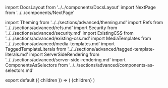 import DocsLayout from '../../components/DocsLayout'
import NextPage from '../../components/NextPage'

import Theming from '../../sections/advanced/theming.md'
import Refs from '../../sections/advanced/refs.md'
import Security from '../../sections/advanced/security.md'
import ExistingCSS from '../../sections/advanced/existing-css.md'
import MediaTemplates from '../../sections/advanced/media-templates.md'
import TaggedTemplateLiterals from '../../sections/advanced/tagged-template-literals.md'
import ServerSideRendering from '../../sections/advanced/server-side-rendering.md'
import ComponentsAsSelectors from '../../sections/advanced/components-as-selectors.md'

<Theming />
<Refs />
<Security />
<ExistingCSS />
<MediaTemplates />
<TaggedTemplateLiterals />
<ServerSideRendering />
<ComponentsAsSelectors />

<NextPage href="/docs/api" title="API Reference" />

export default ({ children }) => (
  <DocsLayout title="Advanced" description="Advanced usage of styled-components - Theming, refs, Security, Existing CSS, Media Templates, Tagged Template Literals, SSR">
    {children}
  </DocsLayout>
)


